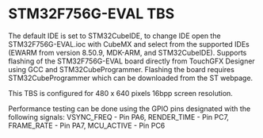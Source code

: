 # STM32F756G-EVAL TBS

The default IDE is set to STM32CubeIDE, to change IDE open the STM32F756G-EVAL.ioc with CubeMX and select from the supported IDEs (EWARM from version 8.50.9, MDK-ARM, and STM32CubeIDE). Supports flashing of the STM32F756G-EVAL board directly from TouchGFX Designer using GCC and STM32CubeProgrammer. Flashing the board requires STM32CubeProgrammer which can be downloaded from the ST webpage.

This TBS is configured for 480 x 640 pixels 16bpp screen resolution.

Performance testing can be done using the GPIO pins designated with the following signals: VSYNC_FREQ  - Pin PA6, RENDER_TIME - Pin PC7, FRAME_RATE  - Pin PA7, MCU_ACTIVE  - Pin PC6